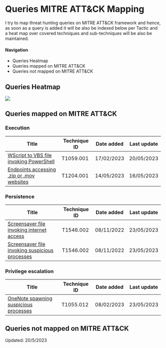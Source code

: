 # Queries MITRE ATT&CK Mapping

I try to map threat hunting queries on MITRE ATT&CK framework and hence, as soon as a query is added it will be also be indexed below per Tactic and a heat map over covered techniques and sub-techniques will be also be maintained.

#### Navigation
- Queries Heatmap
- Queries mapped on MITRE ATT&CK
- Queries not mapped on MITRE ATT&CK

## Queries Heatmap

<img src="https://github.com/cyb3rmik3/KQL-threat-hunting-queries/blob/main/Threat%20Hunting/images/mitreattackheatmap.svg">

## Queries mapped on MITRE ATT&CK

### Execution

| Title        | Technique ID           | Date added  | Last update |
|---------------|---------------|-------|-------|
| [WScript to VBS file invoking PowerShell](https://github.com/cyb3rmik3/KQL-threat-hunting-queries/blob/main/Threat%20Hunting/wscript-vbs-spawning-suspicious-processes.md)      | T1059.001 | 17/02/2023 | 20/05/2023 |
| [Endpoints accessing .zip or .mov websites](https://github.com/cyb3rmik3/KQL-threat-hunting-queries/blob/main/Threat%20Hunting/network-zipandmov-access.md)      | T1204.001 | 14/05/2023 | 16/05/2023 |

### Persistence

| Title        | Technique ID           | Date added  | Last update |
|---------------|---------------|-------|-------|
| [Screensaver file invoking internet access](https://github.com/cyb3rmik3/KQL-threat-hunting-queries/blob/main/01.%20Threat%20Hunting/screensaver-file-invoking-internet-access.md)      | T1546.002 | 08/11/2022 | 23/05/2023 |
| [Screensaver file invoking suspicious processes](https://github.com/cyb3rmik3/KQL-threat-hunting-queries/blob/main/01.%20Threat%20Hunting/screensaver-file-invoking-suspicious-processes.md)      | T1546.002 | 08/11/2022 | 23/05/2023 |

### Privilege escalation

| Title        | Technique ID           | Date added  | Last update |
|---------------|---------------|-------|-------|
| [OneNote spawning suspicious processes](https://github.com/cyb3rmik3/KQL-threat-hunting-queries/blob/main/Threat%20Hunting/wscript-vbs-spawning-suspicious-processes.md)      | T1055.012 | 08/02/2023 | 23/05/2023 |

## Queries not mapped on MITRE ATT&CK

Updated: 20/5/2023
